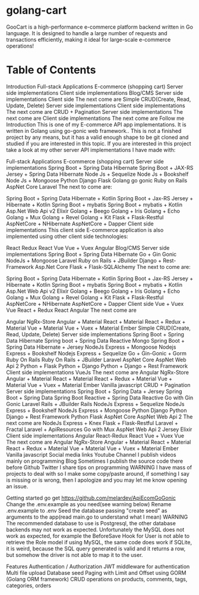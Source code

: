 # golang-cart
GooCart is a high-performance e-commerce platform backend written in Go language. It is designed to handle a large number of requests and transactions efficiently, making it ideal for large-scale e-commerce operations!
# Table of Contents
Introduction
Full-stack Applications
E-commerce (shopping cart)
Server side implementations
Client side implementations
Blog/CMS
Server side implementations
Client side
The next come are
Simple CRUD(Create, Read, Update, Delete)
Server side implementations
Client side implementations
The next come are
CRUD + Pagination
Server side implementations
The next come are
Client side implementations
The next come are
Follow me
Introduction
This is one of my E-commerce API app implementations. It is written in Golang using go-gonic web framework.. This is not a finished project by any means, but it has a valid enough shape to be git cloned and studied if you are interested in this topic. If you are interested in this project take a look at my other server API implementations I have made with:

Full-stack Applications
E-commerce (shopping cart)
Server side implementations
Spring Boot + Spring Data Hibernate
Spring Boot + JAX-RS Jersey + Spring Data Hibernate
Node Js + Sequelize
Node Js + Bookshelf
Node Js + Mongoose
Python Django
Flask
Golang go gonic
Ruby on Rails
AspNet Core
Laravel
The next to come are:

Spring Boot + Spring Data Hibernate + Kotlin
Spring Boot + Jax-RS Jersey + Hibernate + Kotlin
Spring Boot + mybatis
Spring Boot + mybatis + Kotlin
Asp.Net Web Api v2
Elixir
Golang + Beego
Golang + Iris
Golang + Echo
Golang + Mux
Golang + Revel
Golang + Kit
Flask + Flask-Restful
AspNetCore + NHibernate
AspNetCore + Dapper
Client side implementations
This client side E-commerce application is also implemented using other client side technologies:

React Redux
React
Vue
Vue + Vuex
Angular
Blog/CMS
Server side implementations
Spring Boot + Spring Data Hibernate
Go + Gin Gonic
NodeJs + Mongoose
Laravel
Ruby on Rails + JBuilder
Django + Rest-Framework
Asp.Net Core
Flask + Flask-SQLAlchemy
The next to come are:

Spring Boot + Spring Data Hibernate + Kotlin
Spring Boot + Jax-RS Jersey + Hibernate + Kotlin
Spring Boot + mybatis
Spring Boot + mybatis + Kotlin
Asp.Net Web Api v2
Elixir
Golang + Beego
Golang + Iris
Golang + Echo
Golang + Mux
Golang + Revel
Golang + Kit
Flask + Flask-Restful
AspNetCore + NHibernate
AspNetCore + Dapper
Client side
Vue + Vuex
Vue
React + Redux
React
Angular
The next come are

Angular NgRx-Store
Angular + Material
React + Material
React + Redux + Material
Vue + Material
Vue + Vuex + Material
Ember
Simple CRUD(Create, Read, Update, Delete)
Server side implementations
Spring Boot + Spring Data Hibernate
Spring boot + Spring Data Reactive Mongo
Spring Boot + Spring Data Hibernate + Jersey
NodeJs Express + Mongoose
Nodejs Express + Bookshelf
Nodejs Express + Sequelize
Go + Gin-Gonic + Gorm
Ruby On Rails
Ruby On Rails + JBuilder
Laravel
AspNet Core
AspNet Web Api 2
Python + Flask
Python + Django
Python + Django + Rest Framework
Client side implementations
VueJs
The next come are
Angular NgRx-Store
Angular + Material
React + Material
React + Redux + Material
Vue + Material
Vue + Vuex + Material
Ember
Vanilla javascript
CRUD + Pagination
Server side implementations
Spring Boot + Spring Data + Jersey
Spring Boot + Spring Data
Spring Boot Reactive + Spring Data Reactive
Go with Gin Gonic
Laravel
Rails + JBuilder
Rails
NodeJs Express + Sequelize
NodeJs Express + Bookshelf
NodeJs Express + Mongoose
Python Django
Python Django + Rest Framework
Python Flask
AspNet Core
AspNet Web Api 2
The next come are
NodeJs Express + Knex
Flask + Flask-Restful
Laravel + Fractal
Laravel + ApiResources
Go with Mux
AspNet Web Api 2
Jersey
Elixir
Client side implementations
Angular
React-Redux
React
Vue + Vuex
Vue
The next come are
Angular NgRx-Store
Angular + Material
React + Material
React + Redux + Material
Vue + Material
Vue + Vuex + Material
Ember
Vanilla javascript
Social media links
Youtube Channel I publish videos mainly on programming
Blog Sometimes I publish the source code there before Github
Twitter I share tips on programming
WARNING
I have mass of projects to deal with so I make some copy/paste around, if something I say is missing or is wrong, then I apologize and you may let me know opening an issue.

Getting started
go get https://github.com/melardev/ApiEcomGoGonic
Change the .env.example as you need(see warning below)
Rename .env.example to .env
Seed the database passing "create seed" as arguments to the app(read main.go to understand what I mean)
WARNING
The recommended database to use is Postgresql, the other database backends may not work as expected. Unfortunately the MySQL does not work as expected, for example the BeforeSave Hook for User is not able to retrieve the Role model if using MySQL, the same code does work if SQLite, it is weird, because the SQL query generated is valid and it returns a row, but somehow the driver is not able to map it to the user.

Features
Authentication / Authorization
JWT middleware for authentication
Multi file upload
Database seed
Paging with Limit and Offset using GORM (Golang ORM framework)
CRUD operations on products, comments, tags, categories, orders
